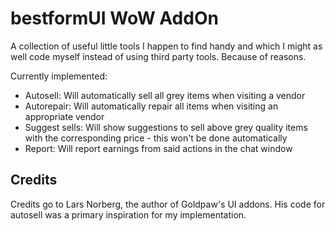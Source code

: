 bestformUI WoW AddOn
====================

A collection of useful little tools I happen to find handy and which I might as well code myself instead of using third party tools. Because of reasons.

Currently implemented:

* Autosell: Will automatically sell all grey items when visiting a vendor
* Autorepair: Will automatically repair all items when visiting an appropriate vendor
* Suggest sells: Will show suggestions to sell above grey quality items with the corresponding price - this won't be done automatically
* Report: Will report earnings from said actions in the chat window

Credits
-------

Credits go to Lars Norberg, the author of Goldpaw's UI addons. His code for autosell was a primary inspiration for my implementation.
